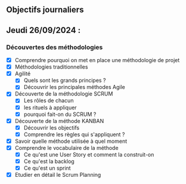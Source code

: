 ## Objectifs journaliers

## Jeudi 26/09/2024 :

### Découvertes des méthodologies

- [X] Comprendre pourquoi on met en place une méthodologie de projet
- [X] Méthodologies traditionnelles
- [X] Agilité
  - [X] Quels sont les grands principes ?
  - [X] Découvrir les principales méthodes Agile
- [X] Découverte de la méthodologie SCRUM
  - [X] Les rôles de chacun
  - [X] les rituels à appliquer
  - [X] pourquoi fait-on du SCRUM ?
- [X] Découverte de la méthode KANBAN
  - [X] Découvrir les objectifs
  - [X] Comprendre les règles qui s'appliquent ?
- [X] Savoir quelle méthode utilisée à quel moment
- [X] Comprendre le vocabulaire de la méthode
  - [X] Ce qu'est une User Story et comment la construit-on
  - [X] Ce qu'est la backlog
  - [X] Ce qu'est un sprint
- [X] Etudier en détail le Scrum Planning